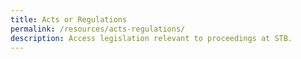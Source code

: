 ```yaml
---
title: Acts or Regulations
permalink: /resources/acts-regulations/
description: Access legislation relevant to proceedings at STB.
---
```

